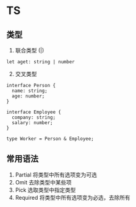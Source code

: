 # TS 

## 类型
1. 联合类型  (|)
```
let aget: string | number 
```

2. 交叉类型
```
interface Person {
  name: string;
  age: number;
}

interface Employee {
  company: string;
  salary: number;
}

type Worker = Person & Employee;

```

## 常用语法
1. Partial 将类型中所有选项变为可选
2. Omit 去除类型中某些项
3. Pick 选取类型中指定类型
4. Required 将类型中所有选项变为必选，去除所有